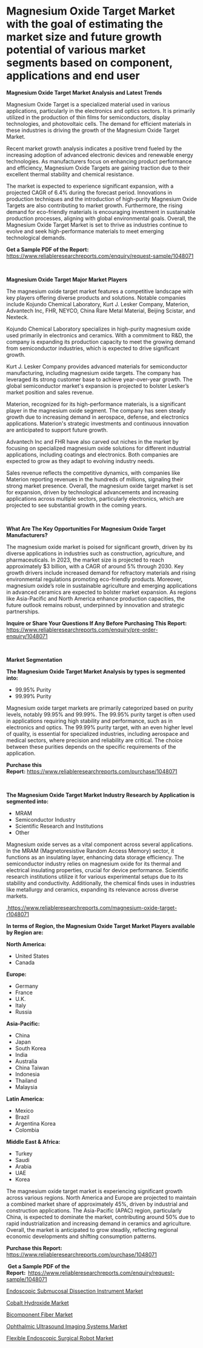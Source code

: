 <p><h1>Magnesium Oxide Target Market with the goal of estimating the market size and future growth potential of various market segments based on component, applications and end user</h1></p><p><strong>Magnesium Oxide Target Market Analysis and Latest Trends</strong></p>
<p><p>Magnesium Oxide Target is a specialized material used in various applications, particularly in the electronics and optics sectors. It is primarily utilized in the production of thin films for semiconductors, display technologies, and photovoltaic cells. The demand for efficient materials in these industries is driving the growth of the Magnesium Oxide Target Market.</p><p>Recent market growth analysis indicates a positive trend fueled by the increasing adoption of advanced electronic devices and renewable energy technologies. As manufacturers focus on enhancing product performance and efficiency, Magnesium Oxide Targets are gaining traction due to their excellent thermal stability and chemical resistance.</p><p>The market is expected to experience significant expansion, with a projected CAGR of 6.4% during the forecast period. Innovations in production techniques and the introduction of high-purity Magnesium Oxide Targets are also contributing to market growth. Furthermore, the rising demand for eco-friendly materials is encouraging investment in sustainable production processes, aligning with global environmental goals. Overall, the Magnesium Oxide Target Market is set to thrive as industries continue to evolve and seek high-performance materials to meet emerging technological demands.</p></p>
<p><strong>Get a Sample PDF of the Report:&nbsp;</strong> <a href="https://www.reliableresearchreports.com/enquiry/request-sample/1048071?utm_campaign=37&utm_medium=2&utm_source=Github&utm_content=ia&utm_term=08112024&utm_id=magnesium-oxide-target">https://www.reliableresearchreports.com/enquiry/request-sample/1048071</a></p>
<p>&nbsp;</p>
<p><strong>Magnesium Oxide Target Major Market Players</strong></p>
<p><p>The magnesium oxide target market features a competitive landscape with key players offering diverse products and solutions. Notable companies include Kojundo Chemical Laboratory, Kurt J. Lesker Company, Materion, Advantech Inc, FHR, NEYCO, China Rare Metal Material, Beijing Scistar, and Nexteck.</p><p>Kojundo Chemical Laboratory specializes in high-purity magnesium oxide used primarily in electronics and ceramics. With a commitment to R&D, the company is expanding its production capacity to meet the growing demand from semiconductor industries, which is expected to drive significant growth.</p><p>Kurt J. Lesker Company provides advanced materials for semiconductor manufacturing, including magnesium oxide targets. The company has leveraged its strong customer base to achieve year-over-year growth. The global semiconductor market's expansion is projected to bolster Lesker’s market position and sales revenue.</p><p>Materion, recognized for its high-performance materials, is a significant player in the magnesium oxide segment. The company has seen steady growth due to increasing demand in aerospace, defense, and electronics applications. Materion's strategic investments and continuous innovation are anticipated to support future growth.</p><p>Advantech Inc and FHR have also carved out niches in the market by focusing on specialized magnesium oxide solutions for different industrial applications, including coatings and electronics. Both companies are expected to grow as they adapt to evolving industry needs.</p><p>Sales revenue reflects the competitive dynamics, with companies like Materion reporting revenues in the hundreds of millions, signaling their strong market presence. Overall, the magnesium oxide target market is set for expansion, driven by technological advancements and increasing applications across multiple sectors, particularly electronics, which are projected to see substantial growth in the coming years.</p></p>
<p>&nbsp;</p>
<p><strong>What Are The Key Opportunities For Magnesium Oxide Target Manufacturers?</strong></p>
<p><p>The magnesium oxide market is poised for significant growth, driven by its diverse applications in industries such as construction, agriculture, and pharmaceuticals. In 2023, the market size is projected to reach approximately $3 billion, with a CAGR of around 5% through 2030. Key growth drivers include increased demand for refractory materials and rising environmental regulations promoting eco-friendly products. Moreover, magnesium oxide’s role in sustainable agriculture and emerging applications in advanced ceramics are expected to bolster market expansion. As regions like Asia-Pacific and North America enhance production capacities, the future outlook remains robust, underpinned by innovation and strategic partnerships.</p></p>
<p><strong>Inquire or Share Your Questions If Any Before Purchasing This Report:</strong> <a href="https://www.reliableresearchreports.com/enquiry/pre-order-enquiry/1048071?utm_campaign=37&utm_medium=2&utm_source=Github&utm_content=ia&utm_term=08112024&utm_id=magnesium-oxide-target">https://www.reliableresearchreports.com/enquiry/pre-order-enquiry/1048071</a></p>
<p>&nbsp;</p>
<p><strong>Market Segmentation</strong></p>
<p><strong>The Magnesium Oxide Target Market Analysis by types is segmented into:</strong></p>
<p><ul><li>99.95% Purity</li><li>99.99% Purity</li></ul></p>
<p><p>Magnesium oxide target markets are primarily categorized based on purity levels, notably 99.95% and 99.99%. The 99.95% purity target is often used in applications requiring high stability and performance, such as in electronics and optics. The 99.99% purity target, with an even higher level of quality, is essential for specialized industries, including aerospace and medical sectors, where precision and reliability are critical. The choice between these purities depends on the specific requirements of the application.</p></p>
<p><strong>Purchase this Report:&nbsp;</strong><a href="https://www.reliableresearchreports.com/purchase/1048071?utm_campaign=37&utm_medium=2&utm_source=Github&utm_content=ia&utm_term=08112024&utm_id=magnesium-oxide-target">https://www.reliableresearchreports.com/purchase/1048071</a></p>
<p>&nbsp;</p>
<p><strong>The Magnesium Oxide Target Market Industry Research by Application is segmented into:</strong></p>
<p><ul><li>MRAM</li><li>Semiconductor Industry</li><li>Scientific Research and Institutions</li><li>Other</li></ul></p>
<p><p>Magnesium oxide serves as a vital component across several applications. In the MRAM (Magnetoresistive Random Access Memory) sector, it functions as an insulating layer, enhancing data storage efficiency. The semiconductor industry relies on magnesium oxide for its thermal and electrical insulating properties, crucial for device performance. Scientific research institutions utilize it for various experimental setups due to its stability and conductivity. Additionally, the chemical finds uses in industries like metallurgy and ceramics, expanding its relevance across diverse markets.</p></p>
<p><a href="https://www.reliableresearchreports.com/magnesium-oxide-target-r1048071?utm_campaign=37&utm_medium=2&utm_source=Github&utm_content=ia&utm_term=08112024&utm_id=magnesium-oxide-target">&nbsp;https://www.reliableresearchreports.com/magnesium-oxide-target-r1048071</a></p>
<p><strong>In terms of Region, the Magnesium Oxide Target Market Players available by Region are:</strong></p>
<p>
    <p> <strong> North America: </strong>
        <ul>
            <li>United States</li>
            <li>Canada</li>
        </ul>
        </p> 
    <p> <strong> Europe: </strong>
        <ul>
            <li>Germany</li>
            <li>France</li>
            <li>U.K.</li>
            <li>Italy</li>
            <li>Russia</li>
        </ul>
        </p> 
    <p> <strong> Asia-Pacific: </strong>
        <ul>
            <li>China</li>
            <li>Japan</li>
            <li>South Korea</li>
            <li>India</li>
            <li>Australia</li>
            <li>China Taiwan</li>
            <li>Indonesia</li>
            <li>Thailand</li>
            <li>Malaysia</li>
        </ul>
        </p> 
    <p> <strong> Latin America: </strong>
        <ul>
            <li>Mexico</li>
            <li>Brazil</li>
            <li>Argentina Korea</li>
            <li>Colombia</li>
        </ul>
        </p> 
    <p> <strong> Middle East & Africa: </strong>
        <ul>
            <li>Turkey</li>
            <li>Saudi</li>
            <li>Arabia</li>
            <li>UAE</li>
            <li>Korea</li>
        </ul>
    </p>
    </p>
<p><p>The magnesium oxide target market is experiencing significant growth across various regions. North America and Europe are projected to maintain a combined market share of approximately 45%, driven by industrial and construction applications. The Asia-Pacific (APAC) region, particularly China, is expected to dominate the market, contributing around 50% due to rapid industrialization and increasing demand in ceramics and agriculture. Overall, the market is anticipated to grow steadily, reflecting regional economic developments and shifting consumption patterns.</p></p>
<p><strong>Purchase this Report: </strong><a href="https://www.reliableresearchreports.com/purchase/1048071?utm_campaign=37&utm_medium=2&utm_source=Github&utm_content=ia&utm_term=08112024&utm_id=magnesium-oxide-target">https://www.reliableresearchreports.com/purchase/1048071</a></p>
<p>&nbsp;<strong>Get a Sample PDF of the Report:&nbsp;&nbsp;</strong><a href="https://www.reliableresearchreports.com/enquiry/request-sample/1048071?utm_campaign=37&utm_medium=2&utm_source=Github&utm_content=ia&utm_term=08112024&utm_id=magnesium-oxide-target">https://www.reliableresearchreports.com/enquiry/request-sample/1048071</a></p>
<p><strong></strong></p>
<p><p><a href="https://issuu.com/reportprime-2/docs/endoscopic-submucosal-dissection-in_59eb766205d119?utm_campaign=37&utm_medium=2&utm_source=Github&utm_content=ia&utm_term=08112024&utm_id=magnesium-oxide-target">Endoscopic Submucosal Dissection Instrument Market</a></p><p><a href="https://github.com/jennyt6m/Market-Research-Report-List-1/blob/main/cobalt-hydroxide-market.md?utm_campaign=37&utm_medium=2&utm_source=Github&utm_content=ia&utm_term=08112024&utm_id=magnesium-oxide-target">Cobalt Hydroxide Market</a></p><p><a href="https://github.com/MegiMusaj575/Market-Research-Report-List-1/blob/main/bicomponent-fiber-market.md?utm_campaign=37&utm_medium=2&utm_source=Github&utm_content=ia&utm_term=08112024&utm_id=magnesium-oxide-target">Bicomponent Fiber Market</a></p><p><a href="https://issuu.com/reportprime-2/docs/ophthalmic-ultrasound-imaging-syste_abbc6d35092527?utm_campaign=37&utm_medium=2&utm_source=Github&utm_content=ia&utm_term=08112024&utm_id=magnesium-oxide-target">Ophthalmic Ultrasound Imaging Systems Market</a></p><p><a href="https://issuu.com/reportprime-2/docs/flexible-endoscopic-surgical-robot-_b981092efa4bb9?utm_campaign=37&utm_medium=2&utm_source=Github&utm_content=ia&utm_term=08112024&utm_id=magnesium-oxide-target">Flexible Endoscopic Surgical Robot Market</a></p></p>